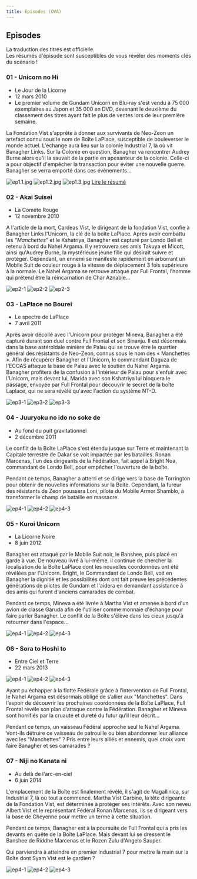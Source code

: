 ```yaml
---
title: Episodes (OVA)
---
```


Episodes
--------



La traduction des titres est officielle.   
Les résumés d'épisode sont susceptibles de vous révéler des moments clés du scénario !


### 01 - Unicorn no Hi


* Le Jour de la Licorne
* 12 mars 2010
* Le premier volume de Gundam Unicorn en Blu-ray s'est vendu à 75 000 exemplaires au Japon et 35 000 en DVD, devenant le deuxième du classement des titres ayant fait le plus de ventes lors de leur première semaine.


La Fondation Vist s'apprête à donner aux survivants de Neo-Zeon un artefact connu sous le nom de Boîte LaPlace, susceptible de bouleverser le monde actuel. L'échange aura lieu sur la colonie Industrial 7, là où vit Banagher Links. Sur la Colonie en question, Banagher va rencontrer Audrey Burne alors qu'il la sauvait de la partie en apesanteur de la colonie. Celle-ci a pour objectif d'empêcher la transaction pour éviter une nouvelle guerre. Banagher se verra emporté dans ces évènements...


![ep1.1.jpg](/images/mini/images-stories-saga-unicorn-episodes-_tb_213x120_ep1.1.jpg) ![ep1.2.jpg](/images/mini/images-stories-saga-unicorn-episodes-_tb_213x120_ep1.2.jpg) ![ep1.3.jpg](/images/mini/images-stories-saga-unicorn-episodes-_tb_213x120_ep1.3.jpg)
[Lire le résumé](uc/gundam-unicorn/01-unicorn-no-hi.html)


### 02 - Akai Suisei


* La Comète Rouge
* 12 novembre 2010


A l'article de la mort, Cardeas Vist, le dirigeant de la fondation Vist, confie à Banagher Links l'Unicorn, la clé de la boîte LaPlace. Après avoir combattu les *"Manchettes*" et le Kshatriya, Banagher est capturé par Londo Bell et retenu à bord du Nahel Argama. Il y retrouvera ses amis Takuya et Micott, ainsi qu'Audrey Burne, la mystérieuse jeune fille qui désirait suivre et protéger. Cependant, un ennemi se manifeste rapidement en arborrant un Mobile Suit de couleur rouge à la vitesse de déplacement 3 fois supérieure à la normale. Le Nahel Argama se retrouve attaqué par Full Frontal, l'homme qui prétend être la réincarnation de Char Aznable...


![ep2-1](/images/mini/images-stories-saga-unicorn-episodes-_tb_x120_ep2-1.jpg) ![ep2-2](/images/mini/images-stories-saga-unicorn-episodes-_tb_x120_ep2-2.jpg) ![ep2-3](/images/mini/images-stories-saga-unicorn-episodes-_tb_x120_ep2-3.jpg)
### 03 - LaPlace no Bourei


* Le spectre de LaPlace
* 7 avril 2011


Après avoir décollé avec l'Unicorn pour protéger Mineva, Banagher a été capturé durant son duel contre Full Frontal et son Sinanju. Il est désormais dans la base astéroïdale minière de Palau qui se trouve être le quartier général des résistants de Neo-Zeon, connus sous le nom des « Manchettes ». Afin de récupérer Banagher et l'Unicorn, le commandant Daguza de l'ECOAS attaque la base de Palau avec le soutien du Nahel Argama. Banagher profitera de la confusion à l'intérieur de Palau pour s'enfuir avec l'Unicorn, mais devant lui, Marida avec son Kshatriya lui bloquera le passage, envoyée par Full Frontal pour découvrir le secret de la boîte Laplace, qui ne sera révélé qu'avec l'action du système NT-D.


![ep3-1](/images/mini/images-stories-saga-unicorn-episodes-_tb_213x120_ep3-1.jpg) ![ep3-2](/images/mini/images-stories-saga-unicorn-episodes-_tb_213x120_ep3-2.jpg) ![ep3-3](/images/mini/images-stories-saga-unicorn-episodes-_tb_213x120_ep3-3.jpg)


### 04 - Juuryoku no ido no soke de


* Au fond du puit gravitationnel
* 2 décembre 2011


Le conflit de la Boîte LaPlace s'est étendu jusque sur Terre et maintenant la Capitale terrestre de Dakar se voit impactée par les batailles. Ronan Marcenas, l'un des dirigeants de la Fédération, fait appel à Bright Noa, commandant de Londo Bell, pour empêcher l'ouverture de la boîte.  
  
Pendant ce temps, Banagher a atterri et se dirige vers la base de Torrington pour obtenir de nouvelles informations sur la Boîte. Cependant, la fureur des résistants de Zeon poussera Loni, pilote du Mobile Armor Shamblo, à transformer le champ de bataille en massacre.


![ep4-1](/images/mini/images-stories-saga-unicorn-episodes-_tb_213x120_ep4-1.jpg) ![ep4-2](/images/mini/images-stories-saga-unicorn-episodes-_tb_213x120_ep4-2.jpg) ![ep4-3](/images/mini/images-stories-saga-unicorn-episodes-_tb_213x120_ep4-3.jpg)


### 05 - Kuroi Unicorn


* La Licorne Noire
* 8 juin 2012


Banagher est attaqué par le Mobile Suit noir, le Banshee, puis placé en garde à vue. De nouveau livré à lui-même, il continue de chercher la localisation de la Boîte LaPlace dont les nouvelles coordonnées ont été révélées par l'Unicorn. Bright, le Commandant de Londo Bell, voit en Banagher la dignitié et les possibilités dont ont fait preuve les précédentes générations de pilotes de Gundam et l'aidera en demandant assistance à des amis qui furent d'anciens camarades de combat.


Pendant ce temps, Mineva a été livrée à Martha Vist et amenée à bord d'un avion de classe Garuda afin de l'utiliser comme monnaie d'échange pour faire parler Banagher. Le conflit de la Boîte s'élève dans les cieux jusqu'à retourner dans l'espace...


![ep4-1](/images/mini/images-stories-saga-unicorn-episodes-_tb_213x120_ep5-1.jpg) ![ep4-2](/images/mini/images-stories-saga-unicorn-episodes-_tb_213x120_ep5-2.jpg) ![ep4-3](/images/mini/images-stories-saga-unicorn-episodes-_tb_213x120_ep5-3.jpg)


### 06 - Sora to Hoshi to


* Entre Ciel et Terre
* 22 mars 2013


![ep4-1](/images/mini/images-stories-saga-unicorn-episodes-_tb_213x120_ep6-1.jpg) ![ep4-2](/images/mini/images-stories-saga-unicorn-episodes-_tb_213x120_ep6-2.jpg) ![ep4-3](/images/mini/images-stories-saga-unicorn-episodes-_tb_213x120_ep6-3.jpg)


Ayant pu échapper à la flotte Fédérale grâce à l’intervention de Full Frontal, le Nahel Argama est désormais obligé de s’allier aux "Manchettes". Dans l’espoir de découvrir les prochaines coordonnées de la Boîte LaPlace, Full Frontal révèle son plan d’attaque contre la Fédération. Banagher et Mineva sont horrifiés par la cruauté et dureté du futur qu’il leur décrit…


Pendant ce temps, un vaisseau Fédéral approche seul le Nahel Argama. Vont-ils détruire ce vaisseau de patrouille ou bien abandonner leur alliance avec les "Manchettes" ? Pris entre leurs alliés et ennemis, quel choix vont faire Banagher et ses camarades ?


### 07 - Niji no Kanata ni


* Au delà de l'arc-en-ciel
* 6 juin 2014


L'emplacement de la Boîte est finalement révélé, il s'agit de Magallinica, sur Industrial 7, là où tout a commencé. Martha Vist Carbine, la tête dirigeante de la Fondation Vist, est déterminée à protéger ses intérêts. Avec son neveu Albert Vist et le représentant Fédéral Ronan Marcenas, ils se dirigeant vers la base de Cheyenne pour mettre un terme à cette situation.


Pendant ce temps, Banagher est à la poursuite de Full Frontal qui a pris les devants en quête de la Boîte LaPlace. Mais devant lui se dressent le Banshee de Riddhe Marcenas et le Rozen Zulu d'Angelo Sauper.


Qui parviendra à atteindre en premier Industrial 7 pour mettre la main sur la Boîte dont Syam Vist est le gardien ?


![ep4-1](/images/mini/images-stories-saga-unicorn-episodes-_tb_213x120_ep7-1.jpg) ![ep4-2](/images/mini/images-stories-saga-unicorn-episodes-_tb_213x120_ep7-2.jpg) ![ep4-3](/images/mini/images-stories-saga-unicorn-episodes-_tb_213x120_ep7-3.jpg)

